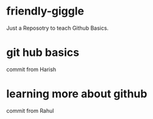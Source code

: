 # friendly-giggle
Just a Reposotry to teach Github Basics.  
# git hub basics
commit from Harish
# learning more about github
commit from Rahul
